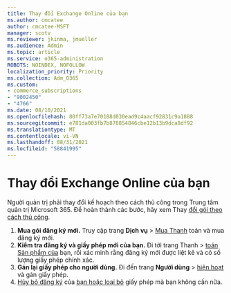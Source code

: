 ```yaml
---
title: Thay đổi Exchange Online của bạn
ms.author: cmcatee
author: cmcatee-MSFT
manager: scotv
ms.reviewer: jkinma, jmueller
ms.audience: Admin
ms.topic: article
ms.service: o365-administration
ROBOTS: NOINDEX, NOFOLLOW
localization_priority: Priority
ms.collection: Adm_O365
ms.custom:
- commerce_subscriptions
- "9002450"
- "4766"
ms.date: 08/10/2021
ms.openlocfilehash: 80ff73a7e70188d030ead9c4aacf92831c9a1888
ms.sourcegitcommit: e781da003fb7b878854846cbe12b13b9dca8df92
ms.translationtype: MT
ms.contentlocale: vi-VN
ms.lasthandoff: 08/31/2021
ms.locfileid: "58841995"
---
```

# <a name="change-exchange-online-plans"></a>Thay đổi Exchange Online của bạn

Người quản trị phải thay đổi kế hoạch theo cách thủ công trong Trung tâm quản trị Microsoft 365. Để hoàn thành các bước, hãy xem Thay [đổi gói theo cách thủ công](https://docs.microsoft.com/microsoft-365/commerce/subscriptions/change-plans-manually).

1. **Mua gói đăng ký mới.** Truy cập trang **Dịch vụ**  >  [Mua Thanh](https://go.microsoft.com/fwlink/p/?linkid=868433) toán và mua đăng ký mới.
2. **Kiểm tra đăng ký và giấy phép mới của bạn.** Đi tới trang Thanh  >  [toán Sản phẩm của](https://go.microsoft.com/fwlink/p/?linkid=842054) bạn, rồi xác minh rằng đăng ký mới được liệt kê và có số lượng giấy phép chính xác.
3. **Gán lại giấy phép cho người dùng.** Đi đến trang **Người dùng**  >  [hiện hoạt](https://go.microsoft.com/fwlink/p/?linkid=834822) và gán giấy phép.
4. [Hủy bỏ đăng ký](https://docs.microsoft.com/microsoft-365/commerce/subscriptions/cancel-your-subscription) của [bạn hoặc loại bỏ](https://docs.microsoft.com/microsoft-365/commerce/licenses/buy-licenses) giấy phép mà bạn không cần nữa.